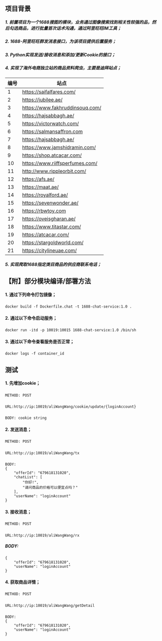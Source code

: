 ## 项目背景

##### 1. 前置项目为一个1688搜图的模块，业务通过图像搜索找到相关性较强的品，然后勾选商品，进行批量首次话术沟通，通过阿里旺旺IM工具；

##### 2. 1688-阿里旺旺群发消息接口，为该项目提供后置服务；

##### 3. Python实现发送/接收消息和添加/更新Cookie的接口；

##### 4. 实现了海外电商独立站的商品资料爬虫，主要是迪拜站点；

| 编号    | 站点                            |
|-------| ------------------------------- |
| 1     | https://saifalfares.com/        |
| 2     | https://jubilee.ae/     |
| 3     | https://www.fakhruddinsouq.com/ |
| 4     | https://hajsabbagh.ae/ |
| 5     | https://victorwatch.com/ |
| 6     | https://salmansaffron.com |
| 7     | https://hajsabbagh.ae/ |
| 8     | https://www.jamshidramin.com/ |
| 9     | https://shop.atcacar.com/ |
| 10    | https://www.riiffsperfumes.com/ |
| 11    | http://www.rippleorbit.com/ |
| 12    | https://afs.ae/ |
| 13    | https://maat.ae/ |
| 14    | https://royalford.ae/ |
| 15    | https://sevenwonder.ae/ |
| 16    | https://rbwtoy.com |
 | 17    | https://oveisgharan.ae/ |
 | 18    | https://www.titastar.com/ |
 | 19    | https://atcacar.com/ |
 | 20    | https://stargoldworld.com/ |
 | 21    | https://citylineuae.com/ |

##### 5. 实现爬取1688指定类目商品的供应商联系电话；

## 【附】部分模块编译/部署方法

#### 1. 通过下列命令打包镜像；

#####

    docker build -f Dockerfile.chat -t 1688-chat-service:1.0 .

#### 2. 通过以下命令启动服务；

#####

    docker run -itd -p 10019:10015 1688-chat-service:1.0 /bin/sh

#### 3. 通过以下命令查看服务是否正常；

#####

    docker logs -f container_id

## 测试

#### 1. 先增加cookie；

#####

    METHOD: POST

#####

    URL:http://ip:10019/aliWangWang/cookie/update/{loginAccount}

#####

    BODY: cookie string

#### 2. 发送消息；

#####

    METHOD: POST

#####

    URL:http://ip:10019/aliWangWang/tx

#####

    BODY:
    {
    	"offerId": "679618131020",
    	"chatList": [
    		"你好!",
    		"请问商品的价格可以便宜点吗？"
    	],
    	"userName": "loginAccount"
    }

#### 3. 接收消息；

#####

    METHOD: POST

#####

    URL:http://ip:10019/aliWangWang/rx

##### BODY:

    {
    	"offerId": "679618131020",
    	"userName": "loginAccount"
    }

#### 4. 获取商品详情；

#####

    METHOD: POST

#####

    URL:http://ip:10019/aliWangWang/getDetail

#####

    BODY:
    {
    	"offerId": "679618131020",
    	"userName": "loginAccount"
    }

